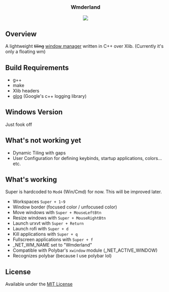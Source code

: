 <div align="center">
<h3>Wmderland</h3>
<img src="https://github.com/aesophor/Wmderland/raw/master/assets/scrot.jpg">

</div>

## Overview
A lightweight ~~tiling~~ [window manager](https://en.wikipedia.org/wiki/Window_manager) written in C++ over Xlib. (Currently it's only a floating wm)

## Build Requirements
* g++
* make
* Xlib headers
* [glog](https://github.com/google/glog) (Google's c++ logging library)

## Windows Version
Just fook off

## What's not working yet
* Dynamic Tiling with gaps
* User Configuration for defining keybinds, startup applications, colors... etc.


## What's working
Super is hardcoded to `Mod4` (Win/Cmd) for now. This will be improved later.
* Workspaces `Super + 1~9` 
* Window border (focused color / unfocused color)
* Move windows with `Super + MouseLeftBtn`
* Resize windows with `Super + MouseRightBtn`
* Launch urxvt with `Super + Return`
* Launch rofi with `Super + d`
* Kill applications with `Super + q`
* Fullscreen applications with `Super + f` 
* _NET_WM_NAME set to "Wmderland"
* Compatible with Polybar's `xwindow` module (_NET_ACTIVE_WINDOW)
* Recognizes polybar (because I use polybar lol)

## License
Available under the [MIT License](https://github.com/aesophor/Wmderland/blob/master/LICENSE)

